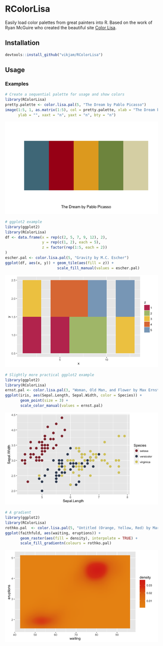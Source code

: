 # RColorLisa
Easily load color palettes from great painters into R. Based on the work of Ryan McGuire who created the beautiful site [Color Lisa](http://colorlisa.com).

## Installation
```R
devtools::install_github("vikjam/RColorLisa")
```

## Usage

### Examples
```R
# Create a sequential palette for usage and show colors
library(RColorLisa)
pretty.palette <- color.lisa.pal(5, "The Dream by Pablo Picasso")
image(1:5, 1, as.matrix(1:5), col = pretty.palette, xlab = "The Dream by Pablo Picasso",
      ylab = "", xaxt = "n", yaxt = "n", bty = "n")
```
![the-dream](figures/the-dream.png)

```R
# ggplot2 example
library(ggplot2)
library(RColorLisa)
df <- data.frame(x = rep(c(2, 5, 7, 9, 12), 2),
                 y = rep(c(1, 2), each = 5),
                 z = factor(rep(1:5, each = 2))
)
escher.pal <- color.lisa.pal(5, "Gravity by M.C. Escher")
ggplot(df, aes(x, y)) + geom_tile(aes(fill = z)) +
                        scale_fill_manual(values = escher.pal)
```
![escher-tile](figures/escher-tile.png)

```R
# Slightly more practical ggplot2 example
library(ggplot2)
library(RColorLisa)
ernst.pal <- color.lisa.pal(3, "Woman, Old Man, and Flower by Max Ernst")
ggplot(iris, aes(Sepal.Length, Sepal.Width, color = Species)) + 
       geom_point(size = 3) + 
       scale_color_manual(values = ernst.pal)
```
![iris-ernst](figures/iris-ernst.png)

```R
# A gradient
library(ggplot2)
library(RColorLisa)
rothko.pal  <- color.lisa.pal(5, "Untitled (Orange, Yellow, Red) by Mark Rothko")
ggplot(faithfuld, aes(waiting, eruptions)) +
       geom_raster(aes(fill = density), interpolate = TRUE) +
       scale_fill_gradientn(colours = rothko.pal)
```
![faithful-rothko](figures/faithful-rothko.png)

